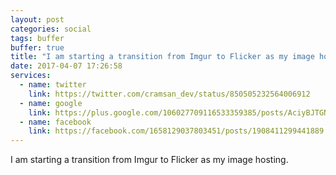 ```yaml
---
layout: post
categories: social
tags: buffer
buffer: true
title: "I am starting a transition from Imgur to Flicker as my image hosting."
date: 2017-04-07 17:26:58
services: 
  - name: twitter
    link: https://twitter.com/cramsan_dev/status/850505232564006912
  - name: google
    link: https://plus.google.com/106027709116533359385/posts/AciyBJTGNwD
  - name: facebook
    link: https://facebook.com/1658129037803451/posts/1908411299441889
---
```

I am starting a transition from Imgur to Flicker as my image hosting.
